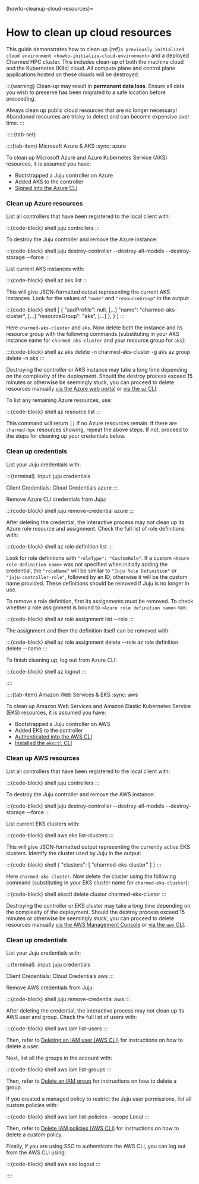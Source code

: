 (howto-cleanup-cloud-resources)=
# How to clean up cloud resources

This guide demonstrates how to clean up {ref}`a previously initialized cloud environment <howto-initialize-cloud-environment>`
and a deployed Charmed HPC cluster. This includes clean-up of both the machine cloud and the Kubernetes (K8s) cloud. All compute plane and
control plane applications hosted on these clouds will be destroyed.

:::{warning}
Clean-up may result in **permanent data loss**. Ensure all data you wish to preserve has been migrated to a safe location before proceeding.

Always clean up public cloud resources that are no longer necessary! Abandoned resources are tricky to detect and can become expensive over time.
:::

:::::{tab-set}

::::{tab-item} Microsoft Azure & AKS
:sync: azure

To clean up Microsoft Azure and Azure Kubernetes Service (AKS) resources, it is assumed you have:

* Bootstrapped a Juju controller on Azure
* Added AKS to the controller
* [Signed into the Azure CLI](https://learn.microsoft.com/en-us/cli/azure/authenticate-azure-cli-interactively)

### Clean up Azure resources

List all controllers that have been registered to the local client with:

:::{code-block} shell
juju controllers
:::

To destroy the Juju controller and remove the Azure instance:

:::{code-block} shell
juju destroy-controller <controller name> --destroy-all-models --destroy-storage --force
:::

List current AKS instances with:

:::{code-block} shell
az aks list
:::

This will give JSON-formatted output representing the current AKS instances. Look for the values of `"name"` and `"resourceGroup"` in the output:

:::{code-block} shell
[
  {
    "aadProfile": null,
    [...]
    "name": "charmed-aks-cluster",
    [...]
    "resourceGroup": "aks",
    [...]
    },
  }
]
:::

Here `charmed-aks-cluster` and `aks`. Now delete both the instance and its resource group with the following commands (substituting in your AKS instance name for `charmed-aks-cluster` and your resource group for `aks`):

:::{code-block} shell
az aks delete -n charmed-aks-cluster -g aks
az group delete -n aks
:::

Destroying the controller or AKS instance may take a long time depending on the complexity of the deployment. Should the destroy process exceed 15 minutes or otherwise be seemingly stuck, you can proceed to delete resources manually [via the Azure web portal](https://learn.microsoft.com/en-us/azure/azure-resource-manager/management/manage-resources-portal) or [via the `az` CLI](https://learn.microsoft.com/en-us/azure/azure-resource-manager/management/manage-resources-cli).

To list any remaining Azure resources, use:

:::{code-block} shell
az resource list
:::

This command will return `[]` if no Azure resources remain. If there are `charmed-hpc` resources showing, repeat the above steps. If not, proceed to the steps for cleaning up your credentials below.

### Clean up credentials

List your Juju credentials with:

:::{terminal}
:input: juju credentials

Client Credentials:
Cloud        Credentials
azure        <your credential name>
:::

Remove Azure CLI credentials from Juju:

:::{code-block} shell
juju remove-credential azure <your credential name>
:::

After deleting the credential, the interactive process may not clean up its Azure role resource and assignment. Check the full list of role definitions with:

:::{code-block} shell
az role definition list
:::

Look for role definitions with `"roleType": "CustomRole"`. If a custom `<Azure role definition name>` was not specified when initially adding the credential, the `"roleName"` will be similar to `"Juju Role Definition"` or `"juju-controller-role"`, followed by an ID, otherwise it will be the custom name provided. These definitions should be removed if Juju is no longer in use.

To remove a role definition, first its assignments must be removed. To check whether a role assignment is bound to `<Azure role definition name>` run:

:::{code-block} shell
az role assignment list --role <Azure role definition name>
:::

The assignment and then the definition itself can be removed with:

:::{code-block} shell
az role assignment delete --role <Azure role definition name>
az role definition delete --name <Azure role definition name>
:::

To finish cleaning up, log out from Azure CLI:

:::{code-block} shell
az logout
:::

::::

::::{tab-item} Amazon Web Services & EKS
:sync: aws

To clean up Amazon Web Services and Amazon Elastic Kubernetes Service (EKS) resources, it is assumed you have:

* Bootstrapped a Juju controller on AWS
* Added EKS to the controller
* [Authenticated into the AWS CLI](https://docs.aws.amazon.com/cli/latest/userguide/cli-chap-authentication.html)
* [Installed the `eksctl` CLI](https://eksctl.io/installation/)

### Clean up AWS resources

List all controllers that have been registered to the local client with:

:::{code-block} shell
juju controllers
:::

To destroy the Juju controller and remove the AWS instance:

:::{code-block} shell
juju destroy-controller <controller name> --destroy-all-models --destroy-storage --force
:::

List current EKS clusters with:

:::{code-block} shell
aws eks list-clusters
:::

This will give JSON-formatted output representing the currently active EKS clusters. Identify the cluster used by Juju in
the output:

:::{code-block} shell
{
    "clusters": [
        "charmed-eks-cluster"
    ]
}
:::

Here `charmed-aks-cluster`. Now delete the cluster using the following command (substituting in your EKS cluster name for `charmed-eks-cluster`):

:::{code-block} shell
eksctl delete cluster charmed-eks-cluster
:::

Destroying the controller or EKS cluster may take a long time depending on the complexity of the deployment. Should the destroy
process exceed 15 minutes or otherwise be seemingly stuck, you can proceed to delete resources manually
[via the AWS Management Console][aws-console] or [via the `aws` CLI][aws-cli].

[aws-console]: https://docs.aws.amazon.com/awsconsolehelpdocs/latest/gsg/what-is.html
[aws-cli]: https://docs.aws.amazon.com/cli/latest/userguide/cli-chap-using.html

### Clean up credentials

List your Juju credentials with:

:::{terminal}
:input: juju credentials

Client Credentials:
Cloud        Credentials
aws        <your credential name>
:::

Remove AWS credentials from Juju:

:::{code-block} shell
juju remove-credential aws <your credential name>
:::

After deleting the credential, the interactive process may not clean up its AWS user and group. Check the full list of users with:

:::{code-block} shell
aws iam list-users
:::

Then, refer to [Deleting an IAM user (AWS CLI)](https://docs.aws.amazon.com/IAM/latest/UserGuide/id_users_remove.html#id_users_deleting_cli)
for instructions on how to delete a user.

Next, list all the groups in the account with:

:::{code-block} shell
aws iam list-groups
:::

Then, refer to [Delete an IAM group](https://docs.aws.amazon.com/IAM/latest/UserGuide/id_groups_manage_delete.html) for instructions
on how to delete a group.

If you created a managed policy to restrict the Juju user permissions, list all custom policies with:

:::{code-block} shell
aws iam list-policies --scope Local
:::

Then, refer to [Delete IAM policies (AWS CLI)](https://docs.aws.amazon.com/IAM/latest/UserGuide/access_policies_manage-delete-cli.html) for
instructions on how to delete a custom policy.

Finally, if you are using SSO to authenticate the AWS CLI, you can log out from the AWS CLI using:

:::{code-block} shell
aws sso logout
:::

::::

